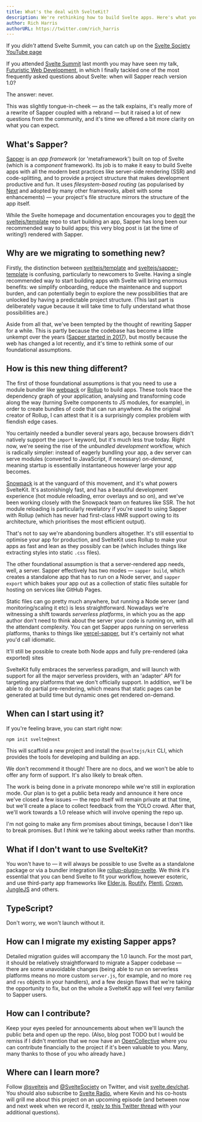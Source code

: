 ```yaml
---
title: What's the deal with SvelteKit?
description: We're rethinking how to build Svelte apps. Here's what you need to know
author: Rich Harris
authorURL: https://twitter.com/rich_harris
---
```


<aside><p>If you <em>didn't</em> attend Svelte Summit, you can catch up on the <a href="https://www.youtube.com/c/SvelteSociety/videos">Svelte Society YouTube page</a></p></aside>

If you attended [Svelte Summit](https://sveltesummit.com/) last month you may have seen my talk, [Futuristic Web Development](https://www.youtube.com/watch?v=qSfdtmcZ4d0), in which I finally tackled one of the most frequently asked questions about Svelte: when will Sapper reach version 1.0?

The answer: never.

This was slightly tongue-in-cheek — as the talk explains, it's really more of a rewrite of Sapper coupled with a rebrand — but it raised a lot of new questions from the community, and it's time we offered a bit more clarity on what you can expect.


## What's Sapper?

[Sapper](https://sapper.svelte.dev) is an *app framework* (or 'metaframework') built on top of Svelte (which is a *component* framework). Its job is to make it easy to build Svelte apps with all the modern best practices like server-side rendering (SSR) and code-splitting, and to provide a project structure that makes development productive and fun. It uses *filesystem-based routing* (as popularised by [Next](https://nextjs.org/) and adopted by many other frameworks, albeit with some enhancements) — your project's file structure mirrors the structure of the app itself.

While the Svelte homepage and documentation encourages you to [degit](https://github.com/Rich-Harris/degit) the [sveltejs/template](https://github.com/sveltejs/template) repo to start building an app, Sapper has long been our recommended way to build apps; this very blog post is (at the time of writing!) rendered with Sapper.


## Why are we migrating to something new?

Firstly, the distinction between [sveltejs/template](https://github.com/sveltejs/template) and [sveltejs/sapper-template](https://github.com/sveltejs/sapper-template) is confusing, particularly to newcomers to Svelte. Having a single recommended way to start building apps with Svelte will bring enormous benefits: we simplify onboarding, reduce the maintenance and support burden, and can potentially begin to explore the new possibilities that are unlocked by having a predictable project structure. (This last part is deliberately vague because it will take time to fully understand what those possibilities are.)

Aside from all that, we've been tempted by the thought of rewriting Sapper for a while. This is partly because the codebase has become a little unkempt over the years ([Sapper started in 2017](/blog/sapper-towards-the-ideal-web-app-framework)), but mostly because the web has changed a lot recently, and it's time to rethink some of our foundational assumptions.


## How is this new thing different?

The first of those foundational assumptions is that you need to use a module bundler like [webpack](https://webpack.js.org/) or [Rollup](http://rollupjs.org/) to build apps. These tools trace the dependency graph of your application, analysing and transforming code along the way (turning Svelte components to JS modules, for example), in order to create bundles of code that can run anywhere. As the original creator of Rollup, I can attest that it is a surprisingly complex problem with fiendish edge cases.

You certainly needed a bundler several years ago, because browsers didn't natively support the `import` keyword, but it's much less true today. Right now, we're seeing the rise of the *unbundled development* workflow, which is radically simpler: instead of eagerly bundling your app, a dev server can serve modules (converted to JavaScript, if necessary) *on-demand*, meaning startup is essentially instantaneous however large your app becomes.

[Snowpack](https://www.snowpack.dev/) is at the vanguard of this movement, and it's what powers SvelteKit. It's astonishingly fast, and has a beautiful development experience (hot module reloading, error overlays and so on), and we've been working closely with the Snowpack team on features like SSR. The hot module reloading is particularly revelatory if you're used to using Sapper with Rollup (which has never had first-class HMR support owing to its architecture, which prioritises the most efficient output).

That's not to say we're abandoning bundlers altogether. It's still essential to optimise your app for production, and SvelteKit uses Rollup to make your apps as fast and lean as they possibly can be (which includes things like extracting styles into static `.css` files).

The other foundational assumption is that a server-rendered app needs, well, a server. Sapper effectively has two modes — `sapper build`, which creates a standalone app that has to run on a Node server, and `sapper export` which bakes your app out as a collection of static files suitable for hosting on services like GitHub Pages.

Static files can go pretty much anywhere, but running a Node server (and monitoring/scaling it etc) is less straightforward. Nowadays we're witnessing a shift towards *serverless platforms*, in which you as the app author don't need to think about the server your code is running on, with all the attendant complexity. You can get Sapper apps running on serverless platforms, thanks to things like [vercel-sapper](https://github.com/thgh/vercel-sapper), but it's certainly not what you'd call idiomatic.

<aside><p>It'll still be possible to create both Node apps and fully pre-rendered (aka exported) sites</a></p></aside>

SvelteKit fully embraces the serverless paradigm, and will launch with support for all the major serverless providers, with an 'adapter' API for targeting any platforms that we don't officially support. In addition, we'll be able to do partial pre-rendering, which means that static pages can be generated at build time but dynamic ones get rendered on-demand.


## When can I start using it?

If you're feeling brave, you can start right now:

```bash
npm init svelte@next
```

This will scaffold a new project and install the `@sveltejs/kit` CLI, which provides the tools for developing and building an app.

We don't recommend it though! There are no docs, and we won't be able to offer any form of support. It's also likely to break often.

The work is being done in a private monorepo while we're still in exploration mode. Our plan is to get a public beta ready and announce it here once we've closed a few issues — the repo itself will remain private at that time, but we'll create a place to collect feedback from the YOLO crowd. After that, we'll work towards a 1.0 release which will involve opening the repo up.

I'm not going to make any firm promises about timings, because I don't like to break promises. But I *think* we're talking about weeks rather than months.


## What if I don't want to use SvelteKit?

You won't have to — it will always be possible to use Svelte as a standalone package or via a bundler integration like [rollup-plugin-svelte](https://github.com/sveltejs/rollup-plugin-svelte). We think it's essential that you can bend Svelte to fit your workflow, however esoteric, and use third-party app frameworks like [Elder.js](https://github.com/Elderjs/elderjs), [Routify](https://routify.dev/), [Plenti](https://plenti.co/), [Crown](https://crownframework.com/), [JungleJS](https://www.junglejs.org/) and others.


## TypeScript?

Don't worry, we won't launch without it.


## How can I migrate my existing Sapper apps?

Detailed migration guides will accompany the 1.0 launch. For the most part, it should be relatively straightforward to migrate a Sapper codebase — there are some unavoidable changes (being able to run on serverless platforms means no more custom `server.js`, for example, and no more `req` and `res` objects in your handlers), and a few design flaws that we're taking the opportunity to fix, but on the whole a SvelteKit app will feel very familiar to Sapper users.


## How can I contribute?

Keep your eyes peeled for announcements about when we'll launch the public beta and open up the repo. (Also, blog post TODO but I would be remiss if I didn't mention that we now have an [OpenCollective](https://opencollective.com/svelte) where you can contribute financially to the project if it's been valuable to you. Many, many thanks to those of you who already have.)


## Where can I learn more?

Follow [@sveltejs](https://twitter.com/sveltejs) and [@SvelteSociety](https://twitter.com/SvelteSociety) on Twitter, and visit [svelte.dev/chat](https://svelte.dev/chat). You should also subscribe to [Svelte Radio](https://www.svelteradio.com/), where Kevin and his co-hosts will grill me about this project on an upcoming episode (and between now and next week when we record it, [reply to this Twitter thread](https://twitter.com/Rich_Harris/status/1323376048571121665) with your additional questions).